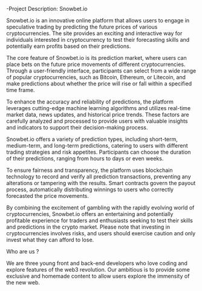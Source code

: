 -Project Description: Snowbet.io

Snowbet.io is an innovative online platform that allows users to engage in speculative trading by predicting the future prices of various cryptocurrencies. The site provides an exciting and interactive way for individuals interested in cryptocurrency to test their forecasting skills and potentially earn profits based on their predictions.

The core feature of Snowbet.io is its prediction market, where users can place bets on the future price movements of different cryptocurrencies. Through a user-friendly interface, participants can select from a wide range of popular cryptocurrencies, such as Bitcoin, Ethereum, or Litecoin, and make predictions about whether the price will rise or fall within a specified time frame.

To enhance the accuracy and reliability of predictions, the platform leverages cutting-edge machine learning algorithms and utilizes real-time market data, news updates, and historical price trends. These factors are carefully analyzed and processed to provide users with valuable insights and indicators to support their decision-making process.

Snowbet.io offers a variety of prediction types, including short-term, medium-term, and long-term predictions, catering to users with different trading strategies and risk appetites. Participants can choose the duration of their predictions, ranging from hours to days or even weeks.

To ensure fairness and transparency, the platform uses blockchain technology to record and verify all prediction transactions, preventing any alterations or tampering with the results. Smart contracts govern the payout process, automatically distributing winnings to users who correctly forecasted the price movements.

By combining the excitement of gambling with the rapidly evolving world of cryptocurrencies, Snowbet.io offers an entertaining and potentially profitable experience for traders and enthusiasts seeking to test their skills and predictions in the crypto market. Please note that investing in cryptocurrencies involves risks, and users should exercise caution and only invest what they can afford to lose.

Who are us ? 

We are three young front and back-end developers who love coding and explore features of the web3 revolution. Our ambitious is to provide some exclusive and homemade content to allow users explore the immensity of the new web.
